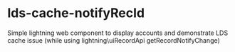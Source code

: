 # lds-cache-notifyRecId

Simple lightning web component to display accounts and demonstrate LDS cache issue (while using lightning\uiRecordApi getRecordNotifyChange)
